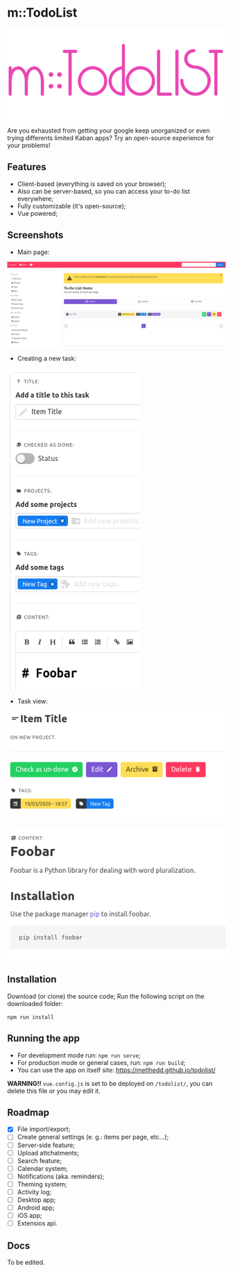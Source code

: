 # m::TodoList
![Logo](images/todo-list-logo.png "m::TodoList")

Are you exhausted from getting your google keep unorganized or even trying differents limited Kaban apps? Try an open-source experience for your problems!

## Features
- Client-based (everything is saved on your browser);
- Also can be server-based, so you can access your to-do list everywhere;
- Fully customizable (it's open-source);
- Vue powered;

## Screenshots
- Main page:

![Screenshot](images/sc1.png "Screenshot 1")

- Creating a new task:

![Screenshot](images/sc2.png "Screenshot 2")

- Task view:

![Screenshot](images/sc3.png "Screenshot 3")

## Installation
Download (or clone) the source code;
Run the following script on the downloaded folder:
```
npm run install
```

## Running the app
- For development mode run: `npm run serve`;
- For production mode or general cases, run: `npm run build`;
- You can use the app on itself site: https://metlhedd.github.io/todolist/

**WARNING!!** `vue.config.js` is set to be deployed on `/todolist/`, you can delete this file or you may edit it.

## Roadmap
* [X] File import/export;
* [ ] Create general settings (e. g.: items per page, etc...);
* [ ] Server-side feature;
* [ ] Upload attchatments;
* [ ] Search feature;
* [ ] Calendar system;
* [ ] Notifications (aka. reminders);
* [ ] Theming system;
* [ ] Activity log;
* [ ] Desktop app;
* [ ] Android app;
* [ ] iOS app;
* [ ] Extensios api.

## Docs
To be edited.